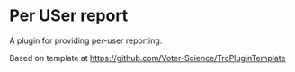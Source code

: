 # Per USer report 
A plugin for providing per-user reporting.

Based on template at https://github.com/Voter-Science/TrcPluginTemplate


